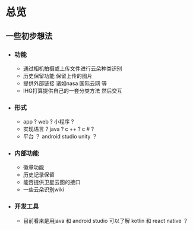 #  总览

## 一些初步想法

* ### 功能

  * 通过相机拍摄或上传文件进行云朵种类识别
  * 历史保留功能 保留上传的图片
  * 提供外部链接 诸如nasa 国际云网 等
  * IHG打算提供自己的一套分类方法 然后交互

* ### 形式 

  * app ? web ? 小程序 ?
  * 实现语言 ? java ? c ++ ? c # ?
  * 平台 ？ android studio unity ？
* ### 内部功能
  * 徽章功能
  * 历史记录保留
  * 能否提供卫星云图的接口
  * 一些云朵识别wiki
* ### 开发工具
  * 目前看来是用java 和 android studio 可以了解 kotlin 和 react native ？